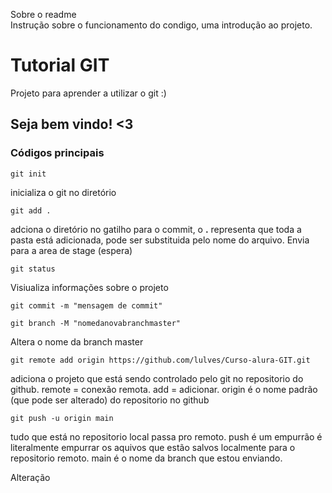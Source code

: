 Sobre o readme <br>
Instrução sobre o funcionamento do condigo, uma introdução ao projeto. 

# Tutorial GIT 
Projeto para aprender a utilizar o git :)

## Seja bem vindo! <3

### Códigos principais 
    git init
inicializa o git no diretório 

    git add .
adciona o diretório no gatilho para o commit, o **.** representa que toda a pasta está adicionada, pode ser substituida pelo nome do arquivo. Envia para a area de stage (espera)

    git status 
Visiualiza informações sobre o projeto 

    git commit -m "mensagem de commit"

    git branch -M "nomedanovabranchmaster"
Altera o nome da branch master 

    git remote add origin https://github.com/lulves/Curso-alura-GIT.git
adiciona o projeto que está sendo controlado pelo git no repositorio do github. remote = conexão remota. add = adicionar. origin é o nome padrão (que pode ser alterado) do repositorio no github 

    git push -u origin main 
tudo que está no repositorio local passa pro remoto. push é um empurrão é literalmente empurrar os aquivos que estão salvos localmente para o repositorio remoto. main é o nome da branch que estou enviando. 

Alteração 